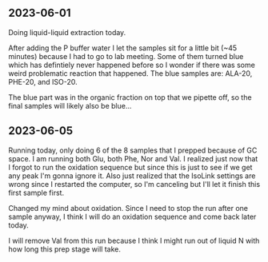 ## 2023-06-01
Doing liquid-liquid extraction today. 

After adding the P buffer water I let the samples sit for a little bit (~45 minutes) because I had to go to lab meeting. 
Some of them turned blue which has defintiely never happened before so I wonder if there was some weird problematic reaction that happened. 
The blue samples are: ALA-20, PHE-20, and ISO-20.

The blue part was in the organic fraction on top that we pipette off, so the final samples will likely also be blue...

## 2023-06-05
Running today, only doing 6 of the 8 samples that I prepped because of GC space.
I am running both Glu, both Phe, Nor and Val.
I realized just now that I forgot to run the oxidation sequence but since this is just to see if we get any peak I'm gonna ignore it.
Also just realized that the IsoLink settings are wrong since I restarted the computer, so I'm canceling but I'll let it finish this first sample first. 

Changed my mind about oxidation. Since I need to stop the run after one sample anyway, I think I will do an oxidation sequence and come back later today.

I will remove Val from this run because I think I might run out of liquid N with how long this prep stage will take. 

